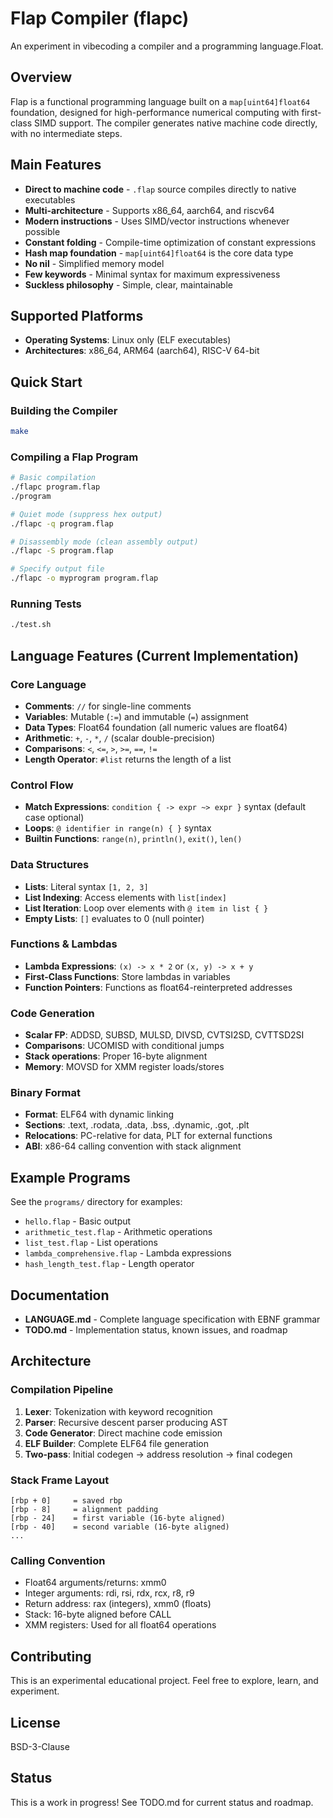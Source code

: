 # Flap Compiler (flapc)

An experiment in vibecoding a compiler and a programming language.Float.

## Overview

Flap is a functional programming language built on a `map[uint64]float64` foundation, designed for high-performance numerical computing with first-class SIMD support. The compiler generates native machine code directly, with no intermediate steps.

## Main Features

- **Direct to machine code** - `.flap` source compiles directly to native executables
- **Multi-architecture** - Supports x86_64, aarch64, and riscv64
- **Modern instructions** - Uses SIMD/vector instructions whenever possible
- **Constant folding** - Compile-time optimization of constant expressions
- **Hash map foundation** - `map[uint64]float64` is the core data type
- **No nil** - Simplified memory model
- **Few keywords** - Minimal syntax for maximum expressiveness
- **Suckless philosophy** - Simple, clear, maintainable

## Supported Platforms

- **Operating Systems**: Linux only (ELF executables)
- **Architectures**: x86_64, ARM64 (aarch64), RISC-V 64-bit

## Quick Start

### Building the Compiler

```bash
make
```

### Compiling a Flap Program

```bash
# Basic compilation
./flapc program.flap
./program

# Quiet mode (suppress hex output)
./flapc -q program.flap

# Disassembly mode (clean assembly output)
./flapc -S program.flap

# Specify output file
./flapc -o myprogram program.flap
```

### Running Tests

```bash
./test.sh
```

## Language Features (Current Implementation)

### Core Language
- **Comments**: `//` for single-line comments
- **Variables**: Mutable (`:=`) and immutable (`=`) assignment
- **Data Types**: Float64 foundation (all numeric values are float64)
- **Arithmetic**: `+`, `-`, `*`, `/` (scalar double-precision)
- **Comparisons**: `<`, `<=`, `>`, `>=`, `==`, `!=`
- **Length Operator**: `#list` returns the length of a list

### Control Flow
- **Match Expressions**: `condition { -> expr ~> expr }` syntax (default case optional)
- **Loops**: `@ identifier in range(n) { }` syntax
- **Builtin Functions**: `range(n)`, `println()`, `exit()`, `len()`

### Data Structures
- **Lists**: Literal syntax `[1, 2, 3]`
- **List Indexing**: Access elements with `list[index]`
- **List Iteration**: Loop over elements with `@ item in list { }`
- **Empty Lists**: `[]` evaluates to 0 (null pointer)

### Functions & Lambdas
- **Lambda Expressions**: `(x) -> x * 2` or `(x, y) -> x + y`
- **First-Class Functions**: Store lambdas in variables
- **Function Pointers**: Functions as float64-reinterpreted addresses

### Code Generation
- **Scalar FP**: ADDSD, SUBSD, MULSD, DIVSD, CVTSI2SD, CVTTSD2SI
- **Comparisons**: UCOMISD with conditional jumps
- **Stack operations**: Proper 16-byte alignment
- **Memory**: MOVSD for XMM register loads/stores

### Binary Format
- **Format**: ELF64 with dynamic linking
- **Sections**: .text, .rodata, .data, .bss, .dynamic, .got, .plt
- **Relocations**: PC-relative for data, PLT for external functions
- **ABI**: x86-64 calling convention with stack alignment

## Example Programs

See the `programs/` directory for examples:
- `hello.flap` - Basic output
- `arithmetic_test.flap` - Arithmetic operations
- `list_test.flap` - List operations
- `lambda_comprehensive.flap` - Lambda expressions
- `hash_length_test.flap` - Length operator

## Documentation

- **LANGUAGE.md** - Complete language specification with EBNF grammar
- **TODO.md** - Implementation status, known issues, and roadmap

## Architecture

### Compilation Pipeline
1. **Lexer**: Tokenization with keyword recognition
2. **Parser**: Recursive descent parser producing AST
3. **Code Generator**: Direct machine code emission
4. **ELF Builder**: Complete ELF64 file generation
5. **Two-pass**: Initial codegen → address resolution → final codegen

### Stack Frame Layout
```
[rbp + 0]     = saved rbp
[rbp - 8]     = alignment padding
[rbp - 24]    = first variable (16-byte aligned)
[rbp - 40]    = second variable (16-byte aligned)
...
```

### Calling Convention
- Float64 arguments/returns: xmm0
- Integer arguments: rdi, rsi, rdx, rcx, r8, r9
- Return address: rax (integers), xmm0 (floats)
- Stack: 16-byte aligned before CALL
- XMM registers: Used for all float64 operations

## Contributing

This is an experimental educational project. Feel free to explore, learn, and experiment.

## License

BSD-3-Clause

## Status

This is a work in progress! See TODO.md for current status and roadmap.
